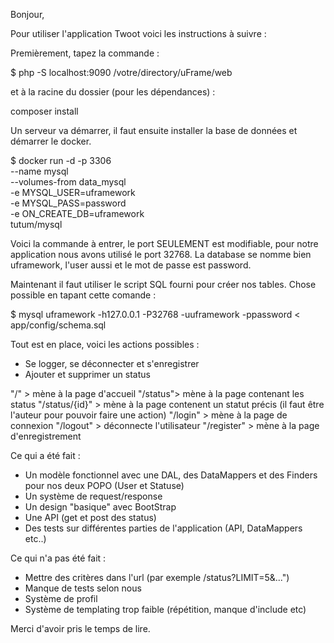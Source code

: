  
Bonjour,

Pour utiliser l'application Twoot voici les instructions à suivre :

Premièrement, tapez la commande :

$ php -S localhost:9090 /votre/directory/uFrame/web

et à la racine du dossier (pour les dépendances) :

composer install

Un serveur va démarrer, il faut ensuite installer la base de données et démarrer le docker.

$ docker run -d -p 3306 \
    --name mysql \
    --volumes-from data_mysql \
    -e MYSQL_USER=uframework \
    -e MYSQL_PASS=password \
    -e ON_CREATE_DB=uframework \
    tutum/mysql
    
Voici la commande à entrer, le port SEULEMENT est modifiable, pour notre application nous avons utilisé le port 32768.
La database se nomme bien uframework, l'user aussi et le mot de passe est password.

Maintenant il faut utiliser le script SQL fourni pour créer nos tables. Chose possible en tapant cette comande :

$ mysql uframework -h127.0.0.1 -P32768 -uuframework -ppassword < app/config/schema.sql
    

Tout est en place, voici les actions possibles :

- Se logger, se déconnecter et s'enregistrer
- Ajouter et supprimer un status

"/" > mène à la page d'accueil
"/status"> mène à la page contenant les status
"/status/{id}" > mène à la page contenent un statut précis (il faut être l'auteur pour pouvoir faire une action)
"/login" > mène à la page de connexion
"/logout" > déconnecte l'utilisateur
"/register" > mène à la page d'enregistrement

Ce qui a été fait :
- Un modèle fonctionnel avec une DAL, des DataMappers et des Finders pour nos deux POPO (User et Statuse)
- Un système de request/response
- Un design "basique" avec BootStrap
- Une API (get et post des status)
- Des tests sur différentes parties de l'application (API, DataMappers etc..)

Ce qui n'a pas été fait :
- Mettre des critères dans l'url (par exemple /status?LIMIT=5&...")
- Manque de tests selon nous
- Système de profil
- Système de templating trop faible (répétition, manque d'include etc)

Merci d'avoir pris le temps de lire.

 

